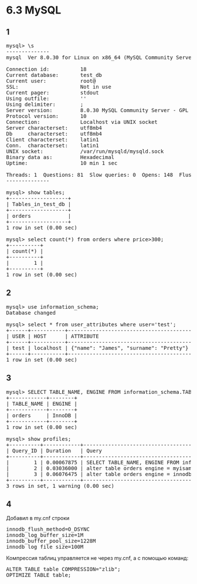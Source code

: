# 6.3 MySQL
## 1
<pre>
mysql> \s
--------------
mysql  Ver 8.0.30 for Linux on x86_64 (MySQL Community Server - GPL)

Connection id:          18
Current database:       test_db
Current user:           root@
SSL:                    Not in use
Current pager:          stdout
Using outfile:          ''
Using delimiter:        ;
Server version:         8.0.30 MySQL Community Server - GPL
Protocol version:       10
Connection:             Localhost via UNIX socket
Server characterset:    utf8mb4
Db     characterset:    utf8mb4
Client characterset:    latin1
Conn.  characterset:    latin1
UNIX socket:            /var/run/mysqld/mysqld.sock
Binary data as:         Hexadecimal
Uptime:                 10 min 1 sec

Threads: 1  Questions: 81  Slow queries: 0  Opens: 148  Flush tables: 3  Open tables: 68  Queries per second avg: 0.134
--------------

mysql> show tables;
+-------------------+
| Tables_in_test_db |
+-------------------+
| orders            |
+-------------------+
1 row in set (0.00 sec)

mysql> select count(*) from orders where price>300;
+----------+
| count(*) |
+----------+
|        1 |
+----------+
1 row in set (0.00 sec)
</pre>

## 2
<pre>
mysql> use information_schema;
Database changed

mysql> select * from user_attributes where user='test';
+------+-----------+----------------------------------------+
| USER | HOST      | ATTRIBUTE                              |
+------+-----------+----------------------------------------+
| test | localhost | {"name": "James", "surname": "Pretty"} |
+------+-----------+----------------------------------------+
1 row in set (0.00 sec)
</pre>

## 3
<pre>
mysql> SELECT TABLE_NAME, ENGINE FROM information_schema.TABLES where TABLE_SCHEMA = 'test_db';
+------------+--------+
| TABLE_NAME | ENGINE |
+------------+--------+
| orders     | InnoDB |
+------------+--------+
1 row in set (0.00 sec)

mysql> show profiles;
+----------+------------+-----------------------------------------------------------------------------------------+
| Query_ID | Duration   | Query                                                                                   |
+----------+------------+-----------------------------------------------------------------------------------------+
|        1 | 0.00067875 | SELECT TABLE_NAME, ENGINE FROM information_schema.TABLES where TABLE_SCHEMA = 'test_db' |
|        2 | 0.03036000 | alter table orders engine = myisam                                                      |
|        3 | 0.06076475 | alter table orders engine = innodb                                                      |
+----------+------------+-----------------------------------------------------------------------------------------+
3 rows in set, 1 warning (0.00 sec)
</pre>


## 4
Добавил в my.cnf строки
<pre>
innodb_flush_method=O_DSYNC
innodb_log_buffer_size=1M
innodb_buffer_pool_size=1228M
innodb_log_file_size=100M
</pre>
Компрессия таблиц управляется не через my.cnf, а с помощью команд:
<pre>
ALTER TABLE table COMPRESSION="zlib";
OPTIMIZE TABLE table;
</pre>
